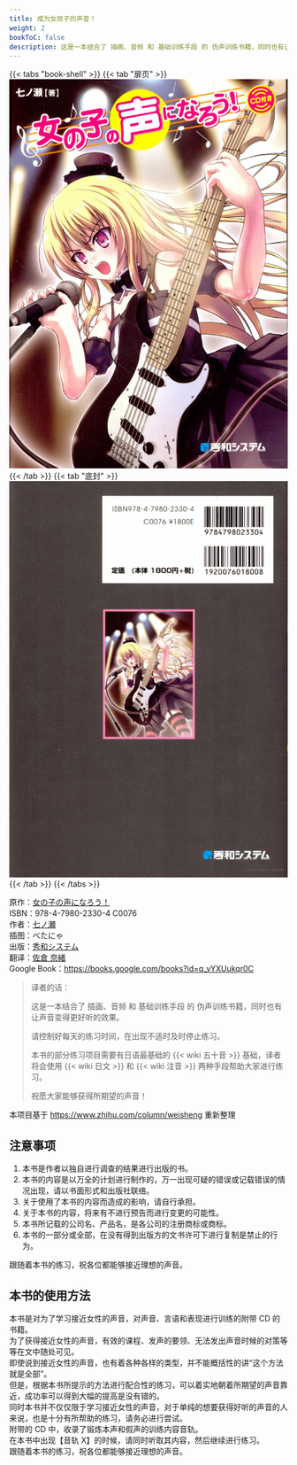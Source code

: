 ```yaml
---
title: 成为女孩子的声音！
weight: 2
bookToC: false
description: 这是一本结合了 插画、音频 和 基础训练手段 的 伪声训练书籍，同时也有让声音变得更好听的效果。
---
```


{{< tabs "book-shell" >}}
{{< tab "扉页" >}}![扉页](fly-page.jpg){{< /tab >}}
{{< tab "底封" >}}![底封](back-cover.jpg){{< /tab >}}
{{< /tabs >}}

原作：[女の子の声になろう！](https://www.shuwasystem.co.jp/book/9784798023304.html)\
ISBN：978-4-7980-2330-4 C0076\
作者：[七ノ瀬](https://www.shuwasystem.co.jp/author/a181950.html)\
插图：べたにゃ\
出版：[秀和システム](https://www.shuwasystem.co.jp)\
翻译：[佐倉 奈緒](https://www.zhihu.com/people/sakuranao)\
Google Book：<https://books.google.com/books?id=q_vYXUukqr0C>

> 译者的话：
>
> 这是一本结合了 插画、音频 和 基础训练手段 的 伪声训练书籍，同时也有让声音变得更好听的效果。
>
> 请控制好每天的练习时间，在出现不适时及时停止练习。
>
> 本书的部分练习项目需要有日语最基础的 {{< wiki 五十音 >}} 基础，译者将会使用 {{< wiki 日文 >}} 和 {{< wiki 注音 >}} 两种手段帮助大家进行练习。
>
> 祝愿大家能够获得所期望的声音！

本项目基于 <https://www.zhihu.com/column/weisheng> 重新整理

## 注意事项

1. 本书是作者以独自进行调查的结果进行出版的书。
1. 本书的内容是以万全的计划进行制作的，万一出现可疑的错误或记载错误的情况出现，请以书面形式和出版社联络。
1. 关于使用了本书的内容而造成的影响，请自行承担。
1. 关于本书的内容，将来有不进行预告而进行变更的可能性。
1. 本书所记载的公司名、产品名，是各公司的注册商标或商标。
1. 本书的一部分或全部，在没有得到出版方的文书许可下进行复制是禁止的行为。

跟随着本书的练习，祝各位都能够接近理想的声音。

## 本书的使用方法

本书是对为了学习接近女性的声音，对声音、言语和表现进行训练的附带 CD 的书籍。\
为了获得接近女性的声音，有效的课程、发声的要领、无法发出声音时候的对策等等在文中随处可见。\
即使说到接近女性的声音，也有着各种各样的类型，并不能概括性的讲“这个方法就是全部”。\
但是，根据本书所提示的方法进行配合性的练习，可以着实地朝着所期望的声音靠近，成功率可以得到大幅的提高是没有错的。\
同时本书并不仅仅限于学习接近女性的声音，对于单纯的想要获得好听的声音的人来说，也是十分有所帮助的练习，请务必进行尝试。\
附带的 CD 中，收录了锻炼本声和假声的训练内容音轨。\
在本书中出现【音轨 X】的时候，请同时听取其内容，然后继续进行练习。\
跟随着本书的练习，祝各位都能够接近理想的声音。

